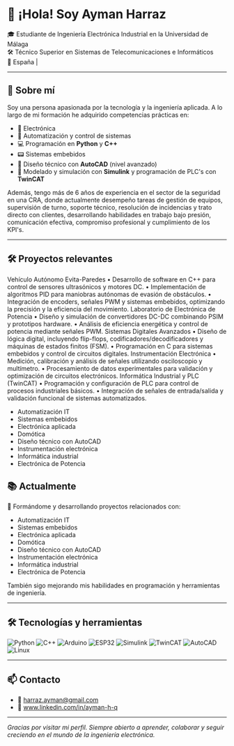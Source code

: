 # 👋 ¡Hola! Soy Ayman Harraz

🎓 Estudiante de Ingeniería Electrónica Industrial en la Universidad de Málaga  
🛠️ Técnico Superior en Sistemas de Telecomunicaciones e Informáticos  
📍 España |

---

## 🚀 Sobre mí

Soy una persona apasionada por la tecnología y la ingeniería aplicada. A lo largo de mi formación he adquirido competencias prácticas en:

- 🔌 Electrónica
- 🤖 Automatización y control de sistemas
- 💻 Programación en **Python** y **C++**
- 📟 Sistemas embebidos
- 📐 Diseño técnico con **AutoCAD** (nivel avanzado)
- 🧠 Modelado y simulación con **Simulink** y programación de PLC's con **TwinCAT**

Además, tengo más de 6 años de experiencia en el sector de la seguridad en una CRA, donde actualmente desempeño tareas de gestión de equipos, supervisión de turno, soporte técnico, resolución de incidencias y trato directo con clientes, desarrollando habilidades en trabajo bajo presión, comunicación efectiva, compromiso profesional y cumplimiento de los KPI's.

---
## 🛠️ Proyectos relevantes
Vehículo Autónomo Evita-Paredes
•	Desarrollo de software en C++ para control de sensores ultrasónicos y motores DC.
•	Implementación de algoritmos PID para maniobras autónomas de evasión de obstáculos.
•	Integración de encoders, señales PWM y sistemas embebidos, optimizando la precisión y la eficiencia del movimiento.
Laboratorio de Electrónica de Potencia
•	Diseño y simulación de convertidores DC-DC combinando PSIM y prototipos hardware.
•	Análisis de eficiencia energética y control de potencia mediante señales PWM.
Sistemas Digitales Avanzados
•	Diseño de lógica digital, incluyendo flip-flops, codificadores/decodificadores y máquinas de estados finitos (FSM).
•	Programación en C para sistemas embebidos y control de circuitos digitales.
Instrumentación Electrónica
•	Medición, calibración y análisis de señales utilizando osciloscopio y multímetro.
•	Procesamiento de datos experimentales para validación y optimización de circuitos electrónicos.
Informática Industrial y PLC (TwinCAT)
•	Programación y configuración de PLC para control de procesos industriales básicos.
•	Integración de señales de entrada/salida y validación funcional de sistemas automatizados.

- Automatización IT  
- Sistemas embebidos  
- Electrónica aplicada  
- Domótica  
- Diseño técnico con AutoCAD
- Instrumentación electrónica
- Informática industrial
- Electrónica de Potencia  


## 📚 Actualmente

🔧 Formándome y desarrollando proyectos relacionados con:

- Automatización IT  
- Sistemas embebidos  
- Electrónica aplicada  
- Domótica  
- Diseño técnico con AutoCAD
- Instrumentación electrónica
- Informática industrial
- Electrónica de Potencia  

También sigo mejorando mis habilidades en programación y herramientas de ingeniería.

---

## 🛠️ Tecnologías y herramientas

![Python](https://img.shields.io/badge/-Python-3776AB?style=flat&logo=python&logoColor=white)
![C++](https://img.shields.io/badge/-C++-00599C?style=flat&logo=cplusplus&logoColor=white)
![Arduino](https://img.shields.io/badge/-Arduino-00979D?style=flat&logo=arduino&logoColor=white)
![ESP32](https://img.shields.io/badge/-ESP32-grey?style=flat)
![Simulink](https://img.shields.io/badge/-Simulink-F77F00?style=flat&logo=mathworks&logoColor=white)
![TwinCAT](https://img.shields.io/badge/-TwinCAT-blue?style=flat)
![AutoCAD](https://img.shields.io/badge/-AutoCAD-E34F26?style=flat&logo=autodesk&logoColor=white)
![Linux](https://img.shields.io/badge/-Linux-FCC624?style=flat&logo=linux&logoColor=black)

---

## 📫 Contacto

- 📧 harraz.ayman@gmail.com  
- 💼 www.linkedin.com/in/ayman-h-q


---

_Gracias por visitar mi perfil. Siempre abierto a aprender, colaborar y seguir creciendo en el mundo de la ingeniería electrónica._
